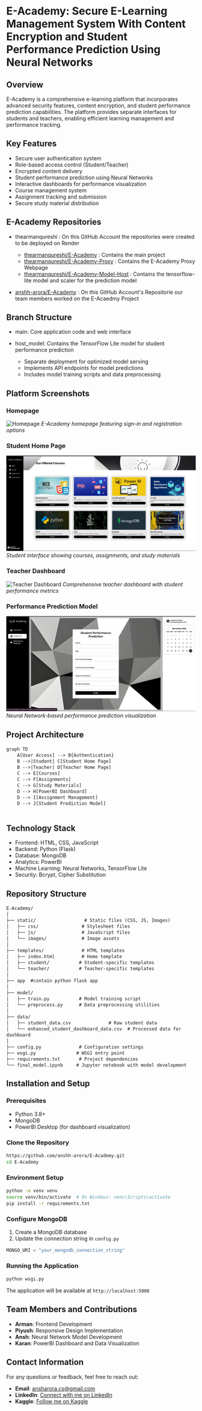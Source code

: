 # E-Academy: Secure E-Learning Management System With Content Encryption and Student Performance Prediction Using Neural Networks

## Overview
E-Academy is a comprehensive e-learning platform that incorporates advanced security features, content encryption, and student performance prediction capabilities. The platform provides separate interfaces for students and teachers, enabling efficient learning management and performance tracking.

## Key Features
- Secure user authentication system
- Role-based access control (Student/Teacher)
- Encrypted content delivery
- Student performance prediction using Neural Networks
- Interactive dashboards for performance visualization
- Course management system
- Assignment tracking and submission
- Secure study material distribution

## E-Academy Repositories

- thearmanqureshi : On this GitHub Account the repositories were created to be deployed on Render
     - [thearmanqureshi/E-Academy](https://github.com/thearmanqureshi/E-Academy) : Contains the main project
     - [thearmanqureshi/E-Academy-Proxy](https://github.com/thearmanqureshi/E-Academy-Proxy) : Contains the E-Academy Proxy Webpage
     - [thearmanqureshi/E-Academy-Model-Host](https://github.com/thearmanqureshi/E-Academy-Model-Host) : Contains the tensorflow-lite model and scaler for the prediction model

- [anshh-arora/E-Academy](https://github.com/anshh-arora/E-Academy) : On this GitHub Account's Repositorie our team members worked on the E-Acaedmy Project

## Branch Structure

- main: Core application code and web interface
- host_model: Contains the TensorFlow Lite model for student performance prediction

     - Separate deployment for optimized model serving
     - Implements API endpoints for model predictions
     - Includes model training scripts and data preprocessing

## Platform Screenshots

### Homepage
![Homepage](https://github.com/anshh-arora/Secure-Learning-Management-System-with-Content-Encryption-and-Student-Performance-Prediction/blob/main/Home_page)
*E-Academy homepage featuring sign-in and registration options*

### Student Home Page
![Student Home Page](https://github.com/anshh-arora/E-Academy/blob/main/Student%20Home%20Page)
*Student interface showing courses, assignments, and study materials*

### Teacher Dashboard
![Teacher Dashboard](https://github.com/anshh-arora/Secure-Learning-Management-System-with-Content-Encryption-and-Student-Performance-Prediction/blob/main/Teacher's%20Dashboard.jpg)
*Comprehensive teacher dashboard with student performance metrics*

### Performance Prediction Model
![Prediction Model](https://github.com/anshh-arora/E-Academy/blob/main/Prediction%20Model)
*Neural Network-based performance prediction visualization*

## Project Architecture

```mermaid
graph TD
    A[User Access] --> B{Authentication}
    B -->|Student| C[Student Home Page]
    B -->|Teacher| D[Teacher Home Page]
    C --> E[Courses]
    C --> F[Assignments]
    C --> G[Study Materials]
    D --> H[PowerBI Dashboard]
    D --> I[Assignment Management]
    D --> J[Student Prediction Model]
    
```

## Technology Stack
- Frontend: HTML, CSS, JavaScript
- Backend: Python (Flask)
- Database: MongoDB
- Analytics: PowerBI
- Machine Learning: Neural Networks, TensorFlow Lite
- Security: Bcrypt, Cipher Substitution

## Repository Structure
```
E-Academy/
│
├── static/                  # Static files (CSS, JS, Images)
│   ├── css/                # Stylesheet files
│   ├── js/                 # JavaScript files
│   └── images/             # Image assets
│
├── templates/              # HTML templates
│   ├── index.html          # Home template
│   ├── student/           # Student-specific templates
│   └── teacher/           # Teacher-specific templates
│
├── app  #contain python flask app
│
├── model/
│   ├── train.py           # Model training script
│   └── preprocess.py      # Data preprocessing utilities
│
├── data/
│   ├── student_data.csv              # Raw student data
│   └── enhanced_student_dashboard_data.csv  # Processed data for dashboard
│
├── config.py              # Configuration settings
├── wsgi.py               # WSGI entry point
├── requirements.txt       # Project dependencies
└── final_model.ipynb     # Jupyter notebook with model development
```
## Installation and Setup

### Prerequisites
- Python 3.8+
- MongoDB
- PowerBI Desktop (for dashboard visualization)

### Clone the Repository
```bash
https://github.com/anshh-arora/E-Academy.git
cd E-Academy
```

### Environment Setup
```bash
python -m venv venv
source venv/bin/activate  # On Windows: venv\Scripts\activate
pip install -r requirements.txt
```

### Configure MongoDB
1. Create a MongoDB database
2. Update the connection string in `config.py`
```python
MONGO_URI = "your_mongodb_connection_string"
```

### Running the Application
```bash
python wsgi.py
```
The application will be available at `http://localhost:5000`

## Team Members and Contributions
- **Arman**: Frontend Development
- **Piyush**: Responsive Design Implementation
- **Ansh**: Neural Network Model Development
- **Karan**: PowerBI Dashboard and Data Visualization

## Contact Information
For any questions or feedback, feel free to reach out:

- **Email**: [ansharora.cs@gmail.com](mailto:ansharora.cs@gmail.com)
- **LinkedIn**: [Connect with me on LinkedIn](https://www.linkedin.com/in/ansh-arora-data-scientist/)
- **Kaggle**: [Follow me on Kaggle](https://www.kaggle.com/ansh1529)
